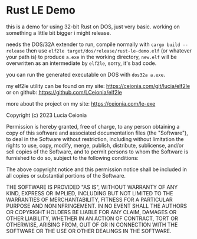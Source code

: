 # Rust LE Demo

this is a demo for using 32-bit Rust on DOS, just very basic. working on something a little bit bigger i might release.

needs the DOS/32A extender to run, compile normally with `cargo build --release` then use `elf2le target/dos/release/rust-le-demo.elf` (or whatever your path is) to produce `a.exe` in the working directory, `new.elf` will be overwritten as an intermediate by `elf2le`, sorry, it's bad code.

you can run the generated executable on DOS with `dos32a a.exe`.

my elf2le utility can be found on my site: https://ceionia.com/git/lucia/elf2le
or on github: https://github.com/LCeionia/elf2le

more about the project on my site: https://ceionia.com/le-exe

Copyright (c) 2023 Lucia Ceionia

Permission is hereby granted, free of charge, to any person obtaining a copy
of this software and associated documentation files (the "Software"), to deal
in the Software without restriction, including without limitation the rights
to use, copy, modify, merge, publish, distribute, sublicense, and/or sell
copies of the Software, and to permit persons to whom the Software is
furnished to do so, subject to the following conditions:

The above copyright notice and this permission notice shall be included in all
copies or substantial portions of the Software.

THE SOFTWARE IS PROVIDED "AS IS", WITHOUT WARRANTY OF ANY KIND, EXPRESS OR
IMPLIED, INCLUDING BUT NOT LIMITED TO THE WARRANTIES OF MERCHANTABILITY,
FITNESS FOR A PARTICULAR PURPOSE AND NONINFRINGEMENT. IN NO EVENT SHALL THE
AUTHORS OR COPYRIGHT HOLDERS BE LIABLE FOR ANY CLAIM, DAMAGES OR OTHER
LIABILITY, WHETHER IN AN ACTION OF CONTRACT, TORT OR OTHERWISE, ARISING FROM,
OUT OF OR IN CONNECTION WITH THE SOFTWARE OR THE USE OR OTHER DEALINGS IN THE
SOFTWARE.
